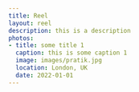 ```yaml
---
title: Reel
layout: reel
description: this is a description
photos:
- title: some title 1
  caption: this is some caption 1
  image: images/pratik.jpg
  location: London, UK
  date: 2022-01-01
---
```


